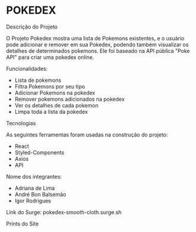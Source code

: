 # POKEDEX

Descrição do Projeto

O Projeto Pokedex mostra uma lista de Pokemons existentes, 
e o usuário pode adicionar e remover em sua Pokedex, podendo 
também visualizar os detalhes de determinados pokemons. 
Ele foi baseado na API pública "Poke API" para criar uma pokedex 
online.

Funcionalidades:

- Lista de pokemons
- Filtra Pokemons por seu tipo
- Adicionar Pokemons na pokedex
- Remover pokemons adicionados na pokedex
- Ver os detalhes de cada pokemon
- Limpa toda a lista da pokedex


Tecnologias

As seguintes ferramentas foram usadas na construção do projeto:

- React
- Styled-Components
- Axios
- API

Nome dos integrantes:
- Adriana de Lima
- André Bon Balsemão
- Igor Rodrigues

Link do Surge: pokedex-smooth-cloth.surge.sh

Prints do Site

